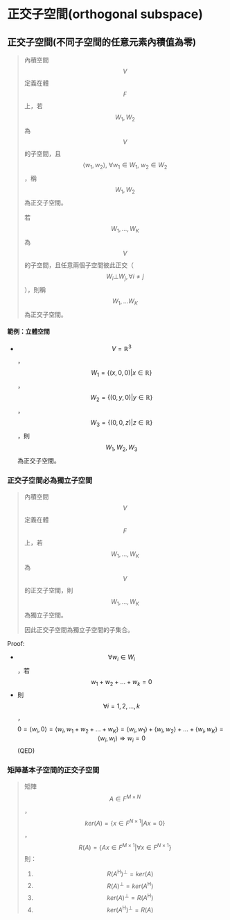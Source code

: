 # 正交子空間\(orthogonal subspace\)

## 正交子空間\(不同子空間的任意元素內積值為零\)

> 內積空間$$V$$定義在體$$F$$上，若$$W_1, W_2$$為$$V$$的子空間，且$$\langle w_1, w_2 \rangle, ~\forall w_1 \in W_1, ~w_2 \in W_2$$，稱$$W_1, W_2$$為正交子空間。
>
> 若$$W_1, \dots, W_K$$為$$V$$的子空間，且任意兩個子空間彼此正交（$$W_i \bot W_j, \forall i \neq j$$），則稱$$W_1, \dots W_K$$為正交子空間。

#### 範例：立體空間

* $$V=\mathbb{R}^3$$，$$W_1 =\{ (x,0,0) | x \in \mathbb{R}\}$$，$$W_2=\{ (0,y,0) | y \in \mathbb{R}\}$$，$$W_3=\{(0,0,z)| z \in \mathbb{R}\}$$，則$$W_1, W_2, W_3$$為正交子空間。

### 正交子空間必為獨立子空間

> 內積空間$$V$$定義在體$$F$$上，若$$W_1, \dots, W_K$$為$$V$$的正交子空間，則$$W_1, \dots, W_K$$為獨立子空間。
>
> 因此正交子空間為獨立子空間的子集合。

Proof:

* $$\forall w_i \in W_i$$，若$$ w_1+w_2+\dots+w_k=0$$
* 則 $$\forall i=1,2, \dots ,k$$，$$0=\langle w_i,0 \rangle= \langle w_i, w_1+w_2+\dots+w_K  \rangle =\langle w_i,w_1 \rangle+\langle w_i,w_2 \rangle+\dots+\langle w_i,w_K \rangle=\langle w_i,w_i \rangle \Rightarrow w_i=0$$ \(QED\)

### 矩陣基本子空間的正交子空間

> 矩陣$$A \in F^{M \times N}$$，$$ker(A)=\{x \in F^{N \times 1} | Ax=0\}$$，$$R(A) =\{Ax \in F^{M \times 1}| \forall x \in F^{N \times 1}\}$$則：
>
> 1. $$R(A^\mathrm{H})^\bot = ker(A)$$
> 2. $$R(A)^\bot = ker(A^\mathrm{H})$$
> 3. $$ker(A)^\bot = R(A^\mathrm{H})$$
> 4. $$ker(A^\mathrm{H})^\bot = R(A)$$

